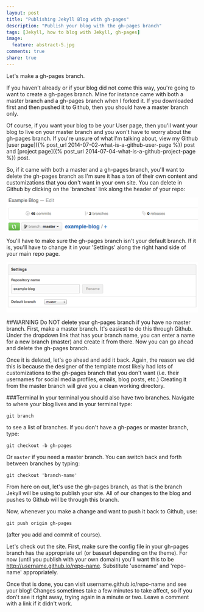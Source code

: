 ```yaml
---
layout: post
title: "Publishing Jekyll Blog with gh-pages"
description: "Publish your blog with the gh-pages branch"
tags: [Jekyll, how to blog with Jekyll, gh-pages]
image:
  feature: abstract-5.jpg
comments: true
share: true
---
```


Let's make a gh-pages branch.

If you haven't already or if your blog did not come this way, you're going to want to create a gh-pages branch. Mine for instance came with both a master branch and a gh-pages branch when I forked it. If you downloaded first and then pushed it to Github, then you should have a master branch only.

Of course, if you want your blog to be your User page, then you'll want your blog to live on your master branch and you won't have to worry about the gh-pages branch. If you're unsure of what I'm talking about, view my Github [user page]({% post_url 2014-07-02-what-is-a-github-user-page %}) post and [project page]({% post_url 2014-07-04-what-is-a-github-project-page %}) post.

So, if it came with both a master and a gh-pages branch, you'll want to delete the gh-pages branch as I'm sure it has a ton of their own content and customizations that you don't want in your own site. You can delete in Github by clicking on the 'branches' link along the header of your repo:

![Github branch link](/images/github-branch-link.png)

You'll have to make sure the gh-pages branch isn't your default branch. If it is, you'll have to change it in your 'Settings' along the right hand side of your main repo page. 

![Github default branch](/images/github-default-branch.png)

##WARNING
Do NOT delete your gh-pages branch if you have no master branch. First, make a master branch. It's easiest to do this through Github. Under the dropdown link that has your branch name, you can enter a name for a new branch (master) and create it from there. Now you can go ahead and delete the gh-pages branch. 

Once it is deleted, let's go ahead and add it back. Again, the reason we did this is because the designer of the template most likely had lots of customizations to the gh-pages branch that you don't want (i.e. their usernames for social media profiles, emails, blog posts, etc.) Creating it from the master branch will give you a clean working directory.

###Terminal
In your terminal you should also have two branches. Navigate to where your blog lives and in your terminal type:

	git branch

to see a list of branches. If you don't have a gh-pages or master branch, type:

	git checkout -b gh-pages
	
Or `master` if you need a master branch. You can switch back and forth between branches by typing:

	git checkout 'branch-name'
	
From here on out, let's use the gh-pages branch, as that is the branch Jekyll will be using to publish your site. All of our changes to the blog and pushes to Github will be through this branch. 

Now, whenever you make a change and want to push it back to Github, use:

	git push origin gh-pages
	
(after you add and commit of course).

Let's check out the site. First, make sure the config file in your gh-pages branch has the appropriate url (or baseurl depending on the theme). For now (until you publish with your own domain) you'll want this to be http://username.github.io/repo-name. Substitute 'username' and 'repo-name' appropriately.

Once that is done, you can visit username.github.io/repo-name and see your blog! Changes sometimes take a few minutes to take affect, so if you don't see it right away, trying again in a minute or two. Leave a comment with a link if it didn't work.

